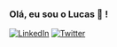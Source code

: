 ### Olá, eu sou o Lucas 👋 !
[![LinkedIn](https://img.shields.io/badge/LinkedIn-0077B5?style=for-the-badge&logo=linkedin&logoColor=white)](https://www.linkedin.com/in/lucas-rocha-dos-santos-3baa8120b/) [![Twitter](https://img.shields.io/badge/Twitter-1DA1F2?style=for-the-badge&logo=twitter&logoColor=white)](https://twitter.com/MrLucasRocha) 
